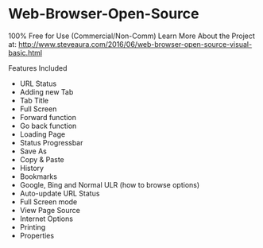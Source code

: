 # Web-Browser-Open-Source
100% Free for Use (Commercial/Non-Comm) 
Learn More About the Project at: 
http://www.steveaura.com/2016/06/web-browser-open-source-visual-basic.html

Features Included
- URL Status 
- Adding new Tab
- Tab Title 
- Full Screen
- Forward function
- Go back function
- Loading Page
- Status Progressbar
- Save As
- Copy & Paste
- History
- Bookmarks
- Google, Bing and Normal ULR (how to browse options)
- Auto-update URL Status 
- Full Screen mode
- View Page Source
- Internet Options
- Printing 
- Properties
